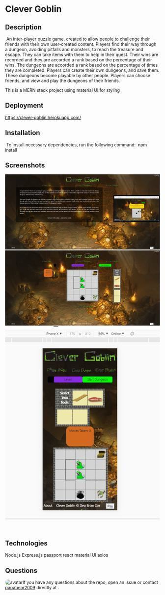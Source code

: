 
# Clever Goblin


## Description
​
An inter-player puzzle game, created to allow people to challenge their friends with their own user-created content. Players find their way through a dungeon, avoiding pitfalls and monsters, to reach the treasure and escape. They can take items with them to help in their quest. Their wins are recorded and they are accorded a rank based on the percentage of their wins. The dungeons are accorded a rank based on the percentage of times they are completed. Players can create their own dungeons, and save them. These dungeons become playable by other people. Players can choose friends, and view and play the dungeons of their friends. 


This is a MERN stack project using material UI for styling
​
## Deployment
https://clever-goblin.herokuapp.com/
## Installation
​
To install necessary dependencies, run the following command:
​
npm install
​
## Screenshots
![](screenshots/screenshot1.png)
![](screenshots/screenshot2.png)
![](screenshots/mobileScreenShot.png)

​

## Technologies
Node.js
Express.js
passport
react
material UI
axios

## Questions
​
<img src="https://avatars2.githubusercontent.com/u/66181937?v=4" alt="avatar" style="border-radius: 16px" width="30" />
​
If you have any questions about the repo, open an issue or contact [papabear2009](https://github.com/papabear2009) directly at .
